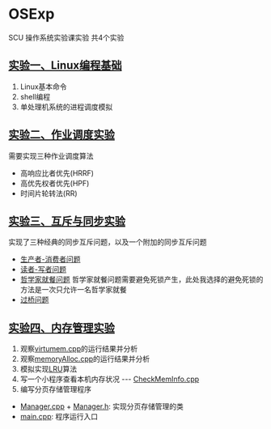 # OSExp

SCU 操作系统实验课实验 共4个实验

## [实验一、Linux编程基础](https://github.com/Leamonz/OSExp/tree/master/OSExp1)
1. Linux基本命令
2. shell编程
3. 单处理机系统的进程调度模拟

## [实验二、作业调度实验](https://github.com/Leamonz/OSExp/tree/master/OSExp2)
需要实现三种作业调度算法
- 高响应比者优先(HRRF)
- 高优先权者优先(HPF)
- 时间片轮转法(RR)

## [实验三、互斥与同步实验](https://github.com/Leamonz/OSExp/tree/master/OSExp3)
实现了三种经典的同步互斥问题，以及一个附加的同步互斥问题
- [生产者-消费者问题](https://github.com/Leamonz/OSExp/blob/master/OSExp3/Producer_Customer.cpp)
- [读者-写者问题](https://github.com/Leamonz/OSExp/blob/master/OSExp3/Reader_Writer.cpp)
- [哲学家就餐问题](https://github.com/Leamonz/OSExp/blob/master/OSExp3/Philosopher.cpp)
  哲学家就餐问题需要避免死锁产生，此处我选择的避免死锁的方法是一次只允许一名哲学家就餐
- [过桥问题](https://github.com/Leamonz/OSExp/blob/master/OSExp3/Bridge.cpp)
  
## [实验四、内存管理实验](https://github.com/Leamonz/OSExp/tree/master/OSExp4)
1. 观察[virtumem.cpp](https://github.com/Leamonz/OSExp/blob/master/OSExp4/virtumem.cpp)的运行结果并分析
2. 观察[memoryAlloc.cpp](https://github.com/Leamonz/OSExp/blob/master/OSExp4/memoryAlloc.cpp)的运行结果并分析
3. 模拟实现[LRU](https://github.com/Leamonz/OSExp/blob/master/OSExp4/LRU.cpp)算法
4. 写一个小程序查看本机内存状况 --- [CheckMemInfo.cpp](https://github.com/Leamonz/OSExp/blob/master/OSExp4/CheckMemInfo.cpp)
5. 编写分页存储管理程序
  - [Manager.cpp](https://github.com/Leamonz/OSExp/blob/master/OSExp4/Manager.cpp) + [Manager.h](https://github.com/Leamonz/OSExp/blob/master/OSExp4/Manger.h): 实现分页存储管理的类
  - [main.cpp](https://github.com/Leamonz/OSExp/blob/master/OSExp4/main.cpp): 程序运行入口
